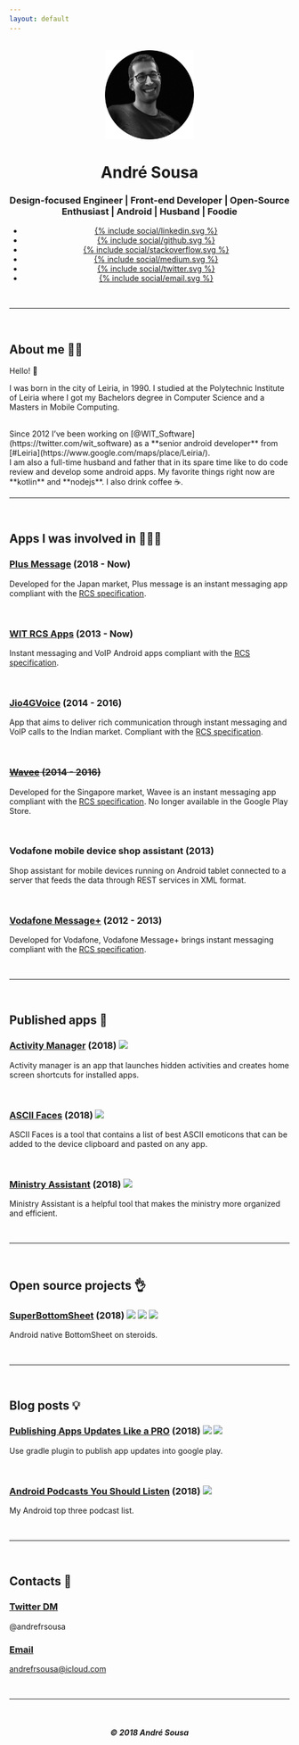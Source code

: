 ```yaml
---
layout: default
---
```


<br/>

<center>
	<img width="160" height="160" src="/images/me.png">
	<h1 class="title">André Sousa</h1>
	<h3 class="description">Design-focused Engineer | Front-end Developer | Open-Source Enthusiast | Android | Husband | Foodie</h3>
	<div class="sharebuttons">
        <ul>
           <li class="linkedin">
              <a href="https://www.linkedin.com/in/andrefrsousa/">
              {% include social/linkedin.svg %}
              </a>
           </li>
           <li class="github">
              <a href="https://github.com/andrefrsousa">
              {% include social/github.svg %}
              </a>
           </li>
           <li class="stackoverflow">
              <a href="https://stackoverflow.com/users/1574250/andré-sousa">
              {% include social/stackoverflow.svg %}
              </a>
           </li>
           <li class="medium">
              <a href="https://medium.com/andré-sousa">
              {% include social/medium.svg %}
              </a>
           </li>
           <li class="twitter">
              <a href="https://twitter.com/andrefrsousa">
              {% include social/twitter.svg %}
              </a>
           </li>
           <li class="email">
              <a href="mailto:andrefrsousa@icloud.com">
              {% include social/email.svg %}
              </a>
           </li>
        </ul>
     </div>
</center>

<br/>
<hr />
<br/>

## About me 👱‍♂️

Hello! 👋

I was born in the city of Leiria, in 1990. I studied at the Polytechnic Institute of Leiria where I got my Bachelors degree in Computer Science and a Masters in Mobile Computing. 

<br/>
Since 2012 I’ve been working on [@WIT_Software](https://twitter.com/wit_software) as a **senior android developer** from [#Leiria](https://www.google.com/maps/place/Leiria/).

<br/>
I am also a full-time husband and father that in its spare time like to do code review and develop some android apps. My favorite things right now are **kotlin** and **nodejs**.
I also drink coffee ☕️.

<br/>
<hr />
<br/>

## Apps I was involved in 👨🏻‍💻

### [Plus Message](https://play.google.com/store/apps/details?id=jp.softbank.mb.plusmessage) (2018 - Now)
Developed for the Japan market, Plus message is an instant messaging app compliant with the [RCS specification](https://www.gsma.com/futurenetworks/rcs/rcs-documentation/).

<br/>

### [WIT RCS Apps](https://www.wit-software.com/products/rcs-suite/) (2013 - Now)
Instant messaging and VoIP Android apps compliant with the [RCS specification](https://www.gsma.com/futurenetworks/rcs/rcs-documentation/).

<br/>

### [Jio4GVoice](https://play.google.com/store/apps/details?id=com.jio.join) (2014 - 2016) 
App that aims to deliver rich communication through instant messaging and VoIP calls to the Indian market. Compliant with the [RCS specification](https://www.gsma.com/futurenetworks/rcs/rcs-documentation/).

<br/>

### <del>[Wavee](https://play.google.com/store/apps/details?id=com.singtel.wavee.release) (2014 - 2016)</del>
Developed for the Singapore market, Wavee is an instant messaging app compliant with the [RCS specification](https://www.gsma.com/futurenetworks/rcs/rcs-documentation/). No longer available in the Google Play Store.

<br/>

### Vodafone mobile device shop assistant (2013)
Shop assistant for mobile devices running on Android tablet connected to a server that feeds the data through REST services in XML format.

<br/>

### [Vodafone Message+](https://play.google.com/store/apps/details?id=com.vodafone.messaging) (2012 - 2013)
Developed for Vodafone, Vodafone Message+ brings instant messaging compliant with the [RCS specification](https://www.gsma.com/futurenetworks/rcs/rcs-documentation/).

<br/>
<hr />
<br/>

## Published apps 💪

### [Activity Manager](https://play.google.com/store/apps/details?id=com.andrefrsousa.tools.activitymanager) (2018) ![](https://img.shields.io/badge/release-v1.5-blue.svg)
Activity manager is an app that launches hidden activities and creates home screen shortcuts for installed apps.

<br/>

### [ASCII Faces](https://play.google.com/store/apps/details?id=com.andrefrsousa.tools.ascii) (2018) ![](https://img.shields.io/badge/release-v1.2-blue.svg)
ASCII Faces is a tool that contains a list of best ASCII emoticons that can be added to the device clipboard and pasted on any app.

<br/>

### [Ministry Assistant](https://play.google.com/store/apps/details?id=com.andrefrsousa.tools.ministrypad) (2018) ![](https://img.shields.io/badge/release-v1.5-blue.svg)
Ministry Assistant is a helpful tool that makes the ministry more organized and efficient.

<br/>
<hr />
<br/>

## Open source projects 👌

### [SuperBottomSheet](https://github.com/andrefrsousa/SuperBottomSheet) (2018) ![](https://img.shields.io/github/release/andrefrsousa/SuperBottomSheet.svg) ![](https://img.shields.io/badge/android-brightgreen.svg) ![](https://img.shields.io/badge/kotlin-orange.svg)
Android native BottomSheet on steroids.

<br/>
<hr />
<br/>

## Blog posts 💡

### [Publishing Apps Updates Like a PRO](https://medium.com/@andrefrsousa/publishing-apps-updates-like-a-pro-558f3f308eda) (2018) ![](https://img.shields.io/badge/android_studio-lightgrey.svg) ![](https://img.shields.io/badge/gradle-green.svg)
Use gradle plugin to publish app updates into google play.

<br/>

### [Android Podcasts You Should Listen](https://medium.com/@andrefrsousa/android-podcasts-you-should-listen-e6e4101eeb5a) (2018) ![](https://img.shields.io/badge/android-brightgreen.svg)
My Android top three podcast list.

<br/>
<hr />
<br/>

## Contacts 👋

### [Twitter DM](https://twitter.com/messages/compose?recipient_id=1048843283613605888)
@andrefrsousa

### [Email](mailto:andrefrsousa@icloud.com)
andrefrsousa@icloud.com

<br/>
<hr />
<br/>

<center>

  <h5>© 2018 André Sousa</h5>

</center>
